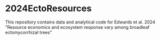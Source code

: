 # 2024EctoResources
This repository contains data and analytical code for Edwards et al. 2024 "Resource economics and ecosystem response vary among broadleaf ectomycorrhizal trees"
